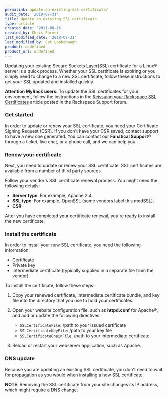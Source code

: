 ```yaml
---
permalink: update-an-existing-ssl-certificate/
audit_date: '2018-07-31'
title: Update an existing SSL certificate
type: article
created_date: '2011-08-16'
created_by: Chris Farmer
last_modified_date: '2018-07-31'
last_modified_by: Cat Lookabaugh
product: undefined
product_url: undefined
---
```


Updating your existing Secure Sockets Layer(SSL) certificate for a Linux&reg;
server is a quick process. Whether your SSL certificate is expiring or you
simply need to change to a new SSL certificate, follow these instructions to
get your SSL updated and installed quickly.

**Attention MyRack users:** To update the SSL certificates for your
environment, follow the instructions in the
[Reissuing your Rackspace SSL Certificates](https://community.rackspace.com/products/f/43/t/4478)
article posted in the Rackspace Support forum.

### Get started

In order to update or renew your SSL certificate, you need your
Certificate Signing Request (CSR). If you don't have your CSR saved, contact
support to have a new one generated. You can contact our **Fanatical Support**&reg;
through a ticket, live chat, or a phone call, and we can help you.

### Renew your certificate

Next, you need to update or renew your SSL certificate. SSL
certificates are available from a number of third party sources. 

Follow your vendor's SSL certificate renewal process. You might
need the following details:

-   **Server type**: For example, Apache 2.4.
-   **SSL type**: For example, OpenSSL (some vendors label this modSSL).
-   **CSR**

After you have completed your certificate renewal, you're ready to install the
new certificate.

### Install the certificate

In order to install your new SSL certificate, you need the following information:

-  Certificate
-  Private key
-  Intermediate certificate (typically supplied in a separate file from the vendor)

To install the certificate, follow these steps:

1. Copy your renewed certificate, intermediate certificate bundle, and key file
   into the directory that you use to hold your certificates.

2. Open your website configuration file, such as **httpd.conf** for Apache&reg;,
   and add or update the following directives:

   - ``SSLCertificateFile``: /path to your issued certificate
   - ``SSLCertificateKeyFile``: /path to your key file
   - ``SSLCertificateChainFile``: /path to your intermediate certificate

3. Reload or restart your webserver application, such as Apache.

### DNS update

Because you are updating an existing SSL certificate, you don't need
to wait for propagation as you would when installing a new SSL certificate.

**NOTE**: Removing the SSL certificate from your site changes its IP address,
which might require a DNS change.
